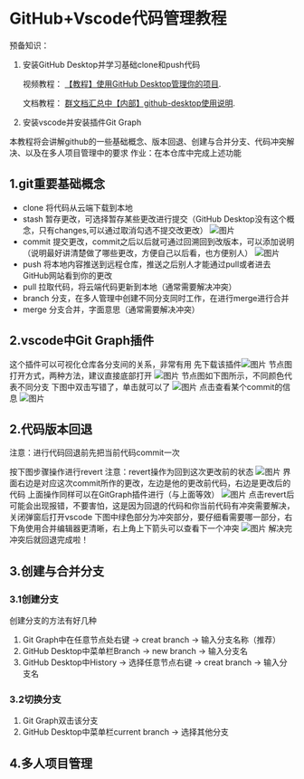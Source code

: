 # GitHub+Vscode代码管理教程
预备知识：
1. 安装GitHub Desktop并学习基础clone和push代码
   <p>视频教程： <a href="https://www.bilibili.com/video/BV13W411U7HY/?share_source=weixin_web&share_times=1&vd_source=b91afc82e63b14bfbf720e51d03b61b0" title="欢迎访问逐浪软件官网">【教程】使用GitHub Desktop管理你的项目</a>.</p>
    <p>文档教程： <a href="https://docs.qq.com/pdf/DZE15UXJVVkxzRlF2" title="欢迎访问逐浪软件官网">群文档汇总中【内部】github-desktop使用说明</a>.</p>
2. 安装vscode并安装插件Git Graph

本教程将会讲解github的一些基础概念、版本回退、创建与合并分支、代码冲突解决、以及在多人项目管理中的要求
作业：在本仓库中完成上述功能

## 1.git重要基础概念
* clone   将代码从云端下载到本地
* stash   暂存更改，可选择暂存某些更改进行提交（GitHub Desktop没有这个概念，只有changes,可以通过取消勾选不提交改更改）
![图片](resources\img_changes.jpg)
* commit    提交更改，commit之后以后就可通过回溯回到改版本，可以添加说明（说明最好讲清楚做了哪些更改，方便自己以后看，也方便别人）
![图片](resources\img_commit.png)
* push  将本地内容推送到远程仓库，推送之后别人才能通过pull或者进去GitHub网站看到你的更改
* pull  拉取代码，将云端代码更新到本地（通常需要解决冲突）
* branch    分支，在多人管理中创建不同分支同时工作，在进行merge进行合并
* merge     分支合并，字面意思（通常需要解决冲突）

## 2.vscode中Git Graph插件
这个插件可以可视化仓库各分支间的关系，非常有用
先下载该插件![图片](resources\img_gitgraph.png)
节点图打开方式，两种方法，建议直接底部打开
![图片](resources\img_gitgraph2.jpg)
节点图如下图所示，不同颜色代表不同分支
下图中双击写错了，单击就可以了
![图片](resources\img_gitgraph3.jpg)
点击查看某个commit的信息
![图片](resources\img_gitgraph4.jpg)

## 2.代码版本回退
注意：进行代码回退前先把当前代码commit一次

按下图步骤操作进行revert
注意：revert操作为回到这次更改前的状态
![图片](resources\img_revert1.jpg)
界面右边是对应这次commit所作的更改，左边是他的更改前代码，右边是更改后的代码
上面操作同样可以在GitGraph插件进行（与上面等效）
![图片](resources\img_revert3.jpg)
点击revert后可能会出现报错，不要害怕，这是因为回退的代码和你当前代码有冲突需要解决，关闭弹窗后打开vscode
下图中绿色部分为冲突部分，要仔细看需要哪一部分，右下角使用合并编辑器更清晰，右上角上下箭头可以查看下一个冲突
![图片](resources\img_revert2.jpg)
解决完冲突后就回退完成啦！
## 3.创建与合并分支
### 3.1创建分支
创建分支的方法有好几种
1. Git Graph中在任意节点处右键 -> creat branch -> 输入分支名称（推荐）
2. GitHub Desktop中菜单栏Branch -> new branch -> 输入分支名
3. GitHub Desktop中History -> 选择任意节点右键 -> creat branch -> 输入分支名
### 3.2切换分支
1. Git Graph双击该分支
2. GitHub Desktop中菜单栏current branch -> 选择其他分支
## 4.多人项目管理

